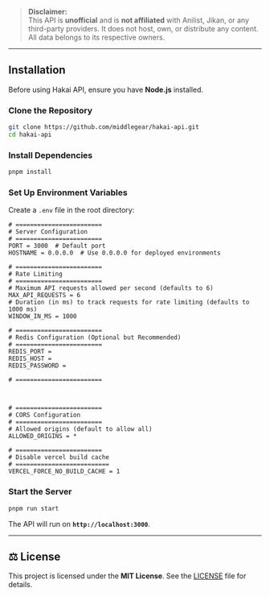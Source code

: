 
> **Disclaimer:**  
> This API is **unofficial** and is **not affiliated** with Anilist, Jikan, or any third-party providers. It does not host, own, or distribute any content. All data belongs to its respective owners.  



---

## **Installation**  

  
Before using Hakai API, ensure you have **Node.js** installed.  


### **Clone the Repository**  
```sh
git clone https://github.com/middlegear/hakai-api.git
cd hakai-api
```

### **Install Dependencies**  
```sh
pnpm install
```

### **Set Up Environment Variables**  
Create a `.env` file in the root directory:

```
# ========================
# Server Configuration
# ========================
PORT = 3000  # Default port
HOSTNAME = 0.0.0.0  # Use 0.0.0.0 for deployed environments

# ========================
# Rate Limiting
# ========================
# Maximum API requests allowed per second (defaults to 6)
MAX_API_REQUESTS = 6
# Duration (in ms) to track requests for rate limiting (defaults to 1000 ms)
WINDOW_IN_MS = 1000

# ========================
# Redis Configuration (Optional but Recommended)
# ========================
REDIS_PORT =
REDIS_HOST = 
REDIS_PASSWORD =

# ========================



# ========================
# CORS Configuration
# ========================
# Allowed origins (default to allow all)
ALLOWED_ORIGINS = *

# ========================
# Disable vercel build cache
# ==========================
VERCEL_FORCE_NO_BUILD_CACHE = 1
```

### **Start the Server**  
```sh
pnpm run start
```
The API will run on **`http://localhost:3000`**.

---



## ⚖ License  
This project is licensed under the **MIT License**. See the [LICENSE](./LICENSE) file for details.



